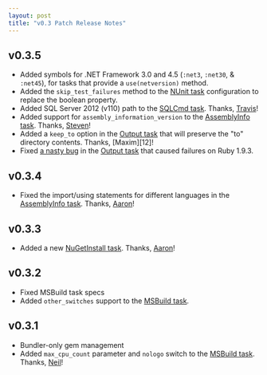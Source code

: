 ```yaml
---
layout: post
title: "v0.3 Patch Release Notes"
---
```


## v0.3.5

* Added symbols for .NET Framework 3.0 and 4.5 (`:net3`, `:net30`, & `:net45`), for tasks that provide a `use(netversion)` method.
* Added the `skip_test_failures` method to the [NUnit task][6] configuration to replace the boolean property.
* Added SQL Server 2012 (v110) path to the [SQLCmd task][10]. Thanks, [Travis][8]!
* Added support for `assembly_information_version` to the [AssemblyInfo task][5]. Thanks, [Steven][11]!
* Added a `keep_to` option in the [Output task][9] that will preserve the "to" directory contents. Thanks, [Maxim][12]!
* Fixed [a nasty bug][7] in the [Output task][9] that caused failures on Ruby 1.9.3.

## v0.3.4

* Fixed the import/using statements for different languages in the [AssemblyInfo task][5]. Thanks, [Aaron][4]!

## v0.3.3

* Added a new [NuGetInstall task][3]. Thanks, [Aaron][4]!

## v0.3.2

* Fixed MSBuild task specs
* Added `other_switches` support to the [MSBuild task][1].

## v0.3.1

* Bundler-only gem management
* Added `max_cpu_count` parameter and `nologo` switch to the [MSBuild task][1]. Thanks, [Neil][2]!

 [1]: https://github.com/Albacore/albacore/wiki/MSBuild-Task
 [2]: https://github.com/neilb14
 [3]: https://github.com/Albacore/albacore/wiki/NuGetInstall-Task
 [4]: https://github.com/Aaronontheweb
 [5]: https://github.com/Albacore/albacore/wiki/AssemblyInfo-Task
 [6]: https://github.com/Albacore/albacore/wiki/NUnit-Task
 [7]: https://github.com/Albacore/albacore/issues/27
 [8]: https://github.com/legomaster
 [9]: https://github.com/Albacore/albacore/wiki/Output-Task
 [10]: https://github.com/Albacore/albacore/wiki/SQLCmd-Task
 [11]: https://github.com/grumpydev